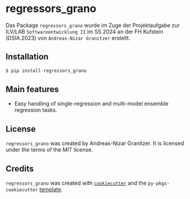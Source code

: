 # regressors_grano

Das Package `regressors_grano` wurde im Zuge der Projektaufgabe zur ILV/LAB `Softwareentwicklung II` im SS 2024 an der FH Kufstein (DSIA.2023) von `Andreas-Nizar Granitzer` erstellt.

## Installation

```bash
$ pip install regressors_grano
```

## Main features

- Easy handling of single-regression and multi-model ensemble regression tasks.

## License

`regressors_grano` was created by Andreas-Nizar Granitzer. It is licensed under the terms of the MIT license.

## Credits

`regressors_grano` was created with [`cookiecutter`](https://cookiecutter.readthedocs.io/en/latest/) and the `py-pkgs-cookiecutter` [template](https://github.com/py-pkgs/py-pkgs-cookiecutter).